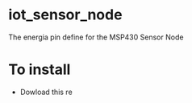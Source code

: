 # iot_sensor_node
The energia pin define for the MSP430 Sensor Node

# To install
  * Dowload this re
